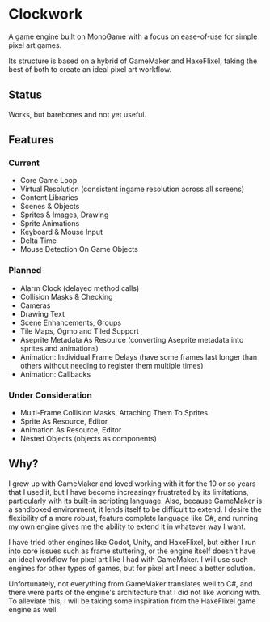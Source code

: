 # Clockwork
A game engine built on MonoGame with a focus on ease-of-use for simple pixel art games.

Its structure is based on a hybrid of GameMaker and HaxeFlixel, taking the best of both to create an ideal pixel art workflow.

## Status

Works, but barebones and not yet useful.

## Features

### Current

- Core Game Loop
- Virtual Resolution (consistent ingame resolution across all screens)
- Content Libraries
- Scenes & Objects
- Sprites & Images, Drawing
- Sprite Animations
- Keyboard & Mouse Input
- Delta Time
- Mouse Detection On Game Objects

### Planned

- Alarm Clock (delayed method calls)
- Collision Masks & Checking
- Cameras
- Drawing Text
- Scene Enhancements, Groups
- Tile Maps, Ogmo and Tiled Support
- Aseprite Metadata As Resource (converting Aseprite metadata into sprites and animations)
- Animation: Individual Frame Delays (have some frames last longer than others without needing to register them multiple times)
- Animation: Callbacks

### Under Consideration

- Multi-Frame Collision Masks, Attaching Them To Sprites
- Sprite As Resource, Editor
- Animation As Resource, Editor
- Nested Objects (objects as components)

## Why?

I grew up with GameMaker and loved working with it for the 10 or so years that I used it, but I have become increasingy frustrated by its limitations, particularly with its built-in scripting language. Also, because GameMaker is a sandboxed environment, it lends itself to be difficult to extend. I desire the flexibility of a more robust, feature complete language like C#, and running my own engine gives me the ability to extend it in whatever way I want.

I have tried other engines like Godot, Unity, and HaxeFlixel, but either I run into core issues such as frame stuttering, or the engine itself doesn't have an ideal workflow for pixel art like I had with GameMaker. I will use such engines for other types of games, but for pixel art I need a better solution.

Unfortunately, not everything from GameMaker translates well to C#, and there were parts of the engine's architecture that I did not like working with. To alleviate this, I will be taking some inspiration from the HaxeFlixel game engine as well.

